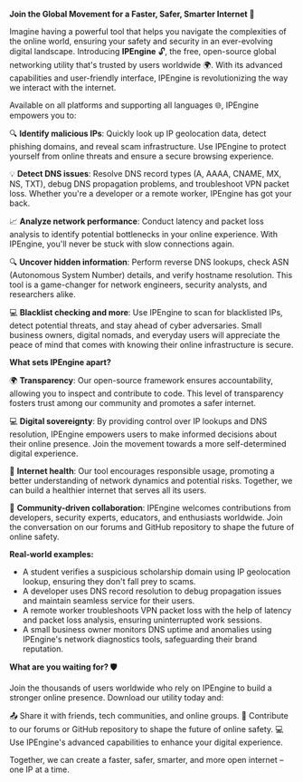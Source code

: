 **Join the Global Movement for a Faster, Safer, Smarter Internet 🚀**

Imagine having a powerful tool that helps you navigate the complexities of the online world, ensuring your safety and security in an ever-evolving digital landscape. Introducing **IPEngine** 🔓, the free, open-source global networking utility that's trusted by users worldwide 🌍. With its advanced capabilities and user-friendly interface, IPEngine is revolutionizing the way we interact with the internet.

Available on all platforms and supporting all languages 🌐, IPEngine empowers you to:

🔍 **Identify malicious IPs**: Quickly look up IP geolocation data, detect phishing domains, and reveal scam infrastructure. Use IPEngine to protect yourself from online threats and ensure a secure browsing experience.

💡 **Detect DNS issues**: Resolve DNS record types (A, AAAA, CNAME, MX, NS, TXT), debug DNS propagation problems, and troubleshoot VPN packet loss. Whether you're a developer or a remote worker, IPEngine has got your back.

📈 **Analyze network performance**: Conduct latency and packet loss analysis to identify potential bottlenecks in your online experience. With IPEngine, you'll never be stuck with slow connections again.

🔍 **Uncover hidden information**: Perform reverse DNS lookups, check ASN (Autonomous System Number) details, and verify hostname resolution. This tool is a game-changer for network engineers, security analysts, and researchers alike.

💻 **Blacklist checking and more**: Use IPEngine to scan for blacklisted IPs, detect potential threats, and stay ahead of cyber adversaries. Small business owners, digital nomads, and everyday users will appreciate the peace of mind that comes with knowing their online infrastructure is secure.

**What sets IPEngine apart?**

🌍 **Transparency**: Our open-source framework ensures accountability, allowing you to inspect and contribute to code. This level of transparency fosters trust among our community and promotes a safer internet.

💻 **Digital sovereignty**: By providing control over IP lookups and DNS resolution, IPEngine empowers users to make informed decisions about their online presence. Join the movement towards a more self-determined digital experience.

📡 **Internet health**: Our tool encourages responsible usage, promoting a better understanding of network dynamics and potential risks. Together, we can build a healthier internet that serves all its users.

💬 **Community-driven collaboration**: IPEngine welcomes contributions from developers, security experts, educators, and enthusiasts worldwide. Join the conversation on our forums and GitHub repository to shape the future of online safety.

**Real-world examples:**

*   A student verifies a suspicious scholarship domain using IP geolocation lookup, ensuring they don't fall prey to scams.
*   A developer uses DNS record resolution to debug propagation issues and maintain seamless service for their users.
*   A remote worker troubleshoots VPN packet loss with the help of latency and packet loss analysis, ensuring uninterrupted work sessions.
*   A small business owner monitors DNS uptime and anomalies using IPEngine's network diagnostics tools, safeguarding their brand reputation.

**What are you waiting for? 🛡️**

Join the thousands of users worldwide who rely on IPEngine to build a stronger online presence. Download our utility today and:

📤 Share it with friends, tech communities, and online groups.
💬 Contribute to our forums or GitHub repository to shape the future of online safety.
💻 Use IPEngine's advanced capabilities to enhance your digital experience.

Together, we can create a faster, safer, smarter, and more open internet – one IP at a time.